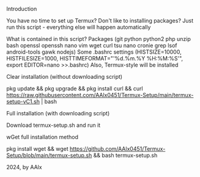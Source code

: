 Introduction

You have no time to set up Termux?
Don't like to installing packages?
Just run this script - everything else will happen automatically

What is contained in this script?
Packages (git python python2 php unzip bash openssl openssh nano vim wget curl tsu nano cronie grep lsof android-tools gawk nodejs)
Some .bashrc settings (HISTSIZE=10000, HISTFILESIZE=1000, HISTTIMEFORMAT="'%d.%m.%Y %H:%M:%S'", export EDITOR=nano >>.bashrc)
Also, Termux-style will be installed

Clear installation (without downloading script)

pkg update && pkg upgrade && pkg install curl && curl https://raw.githubusercontent.com/AAlx0451/Termux-Setup/main/termux-setup-vC1.sh | bash

Full installation (with downloading script)

Download termux-setup.sh and run it

wGet full installation method

pkg install wget && wget https://github.com/AAlx0451/Termux-Setup/blob/main/termux-setup.sh && bash termux-setup.sh

2024, by AAlx
